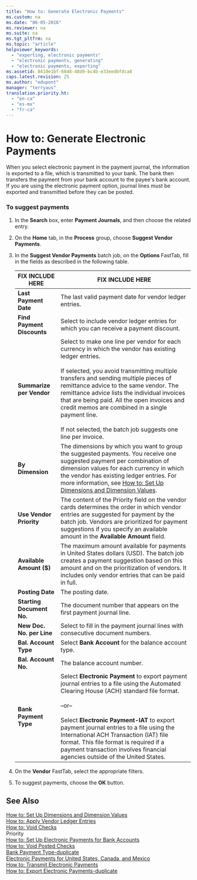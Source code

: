 ```yaml
---
title: "How to: Generate Electronic Payments"
ms.custom: na
ms.date: "06-05-2016"
ms.reviewer: na
ms.suite: na
ms.tgt_pltfrm: na
ms.topic: "article"
helpviewer_keywords: 
  - "exporting, electronic payments"
  - "electronic payments, generating"
  - "electronic payments, exporting"
ms.assetid: 8410e1bf-6048-48d9-bc4b-e33eedbfdca8
caps.latest.revision: 25
ms.author: "edupont"
manager: "terryaus"
translation.priority.ht: 
  - "en-ca"
  - "es-mx"
  - "fr-ca"
---
```

# How to: Generate Electronic Payments
When you select electronic payment in the payment journal, the information is exported to a file, which is transmitted to your bank. The bank then transfers the payment from your bank account to the payee's bank account. If you are using the electronic payment option, journal lines must be exported and transmitted before they can be posted.  
  
### To suggest payments  
  
1.  In the **Search** box, enter **Payment Journals**, and then choose the related entry.  
  
2.  On the **Home** tab, in the **Process** group, choose **Suggest Vendor Payments**.  
  
3.  In the **Suggest Vendor Payments** batch job, on the **Options** FastTab, fill in the fields as described in the following table.  
  
    |FIX INCLUDE HERE<!--[!INCLUDE[bp_tablefield](../../ApplicationDesign/includes/bp_tablefield_md.md)] -->|FIX INCLUDE HERE<!--[!INCLUDE[bp_tabledescription](../../ApplicationDesign/includes/bp_tabledescription_md.md)] -->|  
    |---------------------------------|---------------------------------------|  
    |**Last Payment Date**|The last valid payment date for vendor ledger entries.|  
    |**Find Payment Discounts**|Select to include vendor ledger entries for which you can receive a payment discount.|  
    |**Summarize per Vendor**|Select to make one line per vendor for each currency in which the vendor has existing ledger entries.<br /><br /> If selected, you avoid transmitting multiple transfers and sending multiple pieces of remittance advice to the same vendor. The remittance advice lists the individual invoices that are being paid. All the open invoices and credit memos are combined in a single payment line.<br /><br /> If not selected, the batch job suggests one line per invoice.|  
    |**By Dimension**|The dimensions by which you want to group the suggested payments. You receive one suggested payment per combination of dimension values for each currency in which the vendor has existing ledger entries. For more information, see [How to: Set Up Dimensions and Dimension Values](../../Finance/how-to-set-up-dimensions-and-dimension-values.md).|  
    |**Use Vendor Priority**|The content of the Priority field on the vendor cards determines the order in which vendor entries are suggested for payment by the batch job. Vendors are prioritized for payment suggestions if you specify an available amount in the **Available Amount** field.|  
    |**Available Amount \($\)**|The maximum amount available for payments in United States dollars \(USD\). The batch job creates a payment suggestion based on this amount and on the prioritization of vendors. It includes only vendor entries that can be paid in full.|  
    |**Posting Date**|The posting date.|  
    |**Starting Document No.**|The document number that appears on the first payment journal line.|  
    |**New Doc. No. per Line**|Select to fill in the payment journal lines with consecutive document numbers.|  
    |**Bal. Account Type**|Select **Bank Account** for the balance account type.|  
    |**Bal. Account No.**|The balance account number.|  
    |**Bank Payment Type**|Select **Electronic Payment** to export payment journal entries to a file using the Automated Clearing House \(ACH\) standard file format.<br /><br /> –or–<br /><br /> Select **Electronic Payment\-IAT** to export payment journal entries to a file using the International ACH Transaction \(IAT\) file format. This file format is required if a payment transaction involves financial agencies outside of the United States.|  
  
4.  On the **Vendor** FastTab, select the appropriate filters.  
  
5.  To suggest payments, choose the **OK** button.  
  
## See Also  
 [How to: Set Up Dimensions and Dimension Values](../../Finance/how-to-set-up-dimensions-and-dimension-values.md)   
 [How to: Apply Vendor Ledger Entries](../../Finance/how-to-apply-vendor-ledger-entries.md)   
 [How to: Void Checks](../../Finance/how-to-void-checks.md)   
 Priority   
 [How to: Set Up Electronic Payments for Bank Accounts](../../LocalFunctionalityForMicrosoftDynamicsNav2016/Canada/how-to-set-up-electronic-payments-for-bank-accounts.md)   
 [How to: Void Posted Checks](../../LocalFunctionalityForMicrosoftDynamicsNav2016/Canada/how-to-void-posted-checks.md)   
 [Bank Payment Type\-duplicate](../../LocalFunctionalityForMicrosoftDynamicsNav2016/Canada/-$-t_81_70-bank-payment-type-$-duplicate.md)   
 [Electronic Payments for United States, Canada, and Mexico](../../LocalFunctionalityForMicrosoftDynamicsNav2016/Canada/electronic-payments-for-united-states-canada-and-mexico.md)   
 [How to: Transmit Electronic Payments](../../LocalFunctionalityForMicrosoftDynamicsNav2016/Canada/how-to-transmit-electronic-payments.md)   
 [How to: Export Electronic Payments\-duplicate](../../LocalFunctionalityForMicrosoftDynamicsNav2016/Canada/how-to-export-electronic-payments-duplicate.md)